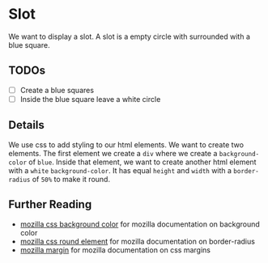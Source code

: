 # Slot
We want to display a slot. A slot is a empty circle with surrounded with a blue square.

## TODOs
 - [ ] Create a blue squares
 - [ ] Inside the blue square leave a white circle

## Details
We use css to add styling to our html elements. We want to create two elements. The first element we create a `div` where we create a `background-color` of `blue`. Inside that element, we want to create another html element with a `white` `background-color`. It has equal `height` and `width` with a `border-radius` of `50%` to make it round.

## Further Reading
 - [mozilla css background color](https://www.google.com/search?q=mozilla+css+background+color) for mozilla documentation on background color
 - [mozilla css round element](https://www.google.com/search?q=mozilla+css+round+element) for mozilla documentation on border-radius
 - [mozilla margin](https://www.google.com/search?q=mozilla+margin) for mozilla documentation on css margins
